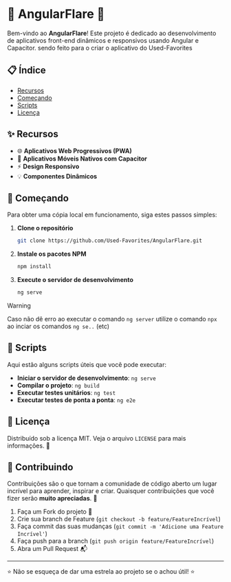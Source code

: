 # 🌟 AngularFlare 🌟

Bem-vindo ao **AngularFlare**! Este projeto é dedicado ao desenvolvimento de aplicativos front-end dinâmicos e responsivos usando Angular e Capacitor. sendo feito para o criar o aplicativo do Used-Favorites

## 📋 Índice
- [Recursos](#recursos)
- [Começando](#começando)
- [Scripts](#scripts)
- [Licença](#licença)

## ✨ Recursos

- 🌐 **Aplicativos Web Progressivos (PWA)**
- 📱 **Aplicativos Móveis Nativos com Capacitor**
- ⚡ **Design Responsivo**
- 💡 **Componentes Dinâmicos**

## 🚀 Começando

Para obter uma cópia local em funcionamento, siga estes passos simples:

1. **Clone o repositório**
   ```sh
   git clone https://github.com/Used-Favorites/AngularFlare.git
   ```
2. **Instale os pacotes NPM**
   ```sh
   npm install
   ```
3. **Execute o servidor de desenvolvimento**
   ```sh
   ng serve
   ```

> [!WARNING]
> Caso não dê erro ao executar o comando `ng server` utilize o comando `npx` ao inciar os comandos `ng se..` (etc)

## 📜 Scripts

Aqui estão alguns scripts úteis que você pode executar:

- **Iniciar o servidor de desenvolvimento**: `ng serve`
- **Compilar o projeto**: `ng build`
- **Executar testes unitários**: `ng test`
- **Executar testes de ponta a ponta**: `ng e2e`

## 📄 Licença

Distribuído sob a licença MIT. Veja o arquivo `LICENSE` para mais informações. 📜

## 🤝 Contribuindo

Contribuições são o que tornam a comunidade de código aberto um lugar incrível para aprender, inspirar e criar. Quaisquer contribuições que você fizer serão **muito apreciadas**. 🎉

1. Faça um Fork do projeto 🍴
2. Crie sua branch de Feature (`git checkout -b feature/FeatureIncrível`)
3. Faça commit das suas mudanças (`git commit -m 'Adicione uma Feature Incrível'`)
4. Faça push para a branch (`git push origin feature/FeatureIncrível`)
5. Abra um Pull Request 📬

---

⭐️ Não se esqueça de dar uma estrela ao projeto se o achou útil! ⭐️
